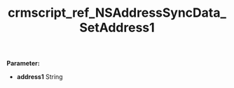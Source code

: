 ﻿---
title: crmscript_ref_NSAddressSyncData_SetAddress1
description: NSAddressSyncData.SetAddress1(String address1)
intellisense: NSAddressSyncData.SetAddress1
keywords: NSAddressSyncData, GetAddress1
so.topic: reference
---



**Parameter:** 
 - **address1** String

